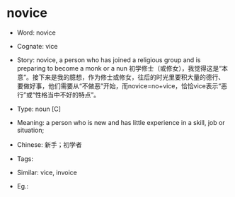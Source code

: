 # novice

- Word: novice
- Cognate: vice
- Story: novice, a person who has joined a religious group and is preparing to become a monk or a nun 初学修士（或修女），我觉得这是“本意”。接下来是我的臆想，作为修士或修女，往后的时光里要积大量的德行、要做好事，他们需要从“不做恶”开始，而novice=no+vice，恰恰vice表示“恶行”或“性格当中不好的特点”。

- Type: noun [C]
- Meaning: a person who is new and has little experience in a skill, job or situation;
- Chinese: 新手；初学者
- Tags: 
- Similar: vice, invoice
- Eg.: 

